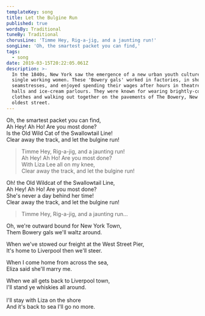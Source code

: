 ```yaml
---
templateKey: song
title: Let the Bulgine Run
published: true
wordsBy: Traditional
tuneBy: Traditional
chorusLine: 'Timme Hey, Rig-a-jig, and a jaunting run!'
songLine: 'Oh, the smartest packet you can find,'
tags:
  - song
date: 2019-03-15T20:22:05.061Z
description: >-
  In the 1840s, New York saw the emergence of a new urban youth culture among
  single working women. These 'Bowery gals' worked in factories, in shops, or as
  seamstresses, and enjoyed spending their wages after hours in theatres, dance
  halls and ice-cream parlours. They were known for wearing brightly-coloured
  clothes and walking out together on the pavements of The Bowery, New York's
  oldest street.
---
```

Oh, the smartest packet you can find,\
Ah Hey! Ah Ho! Are you most done?\
Is the Old Wild Cat of the Swallowtail Line!\
Clear away the track, and let the bulgine run!

>Timme Hey, Rig-a-jig, and a jaunting run!\
>Ah Hey! Ah Ho! Are you most done?\
>With Liza Lee all on my knee,\
>Clear away the track, and let the bulgine run!

Oh! the Old Wildcat of the Swallowtail Line,\
Ah Hey! Ah Ho! Are you most done?\
She's never a day behind her time!\
Clear away the track, and let the bulgine run!

>Timme Hey, Rig-a-jig, and a jaunting run...

Oh, we're outward bound for New York Town,\
Them Bowery gals we'll waltz around.

When we've stowed our freight at the West Street Pier,\
It's home to Liverpool then we'll steer.

When I come home from across the sea,\
Eliza said she'll marry me.

When we all gets back to Liverpool town,\
I'll stand ye whiskies all around.\
\
I'll stay with Liza on the shore\
And it's back to sea I'll go no more.
